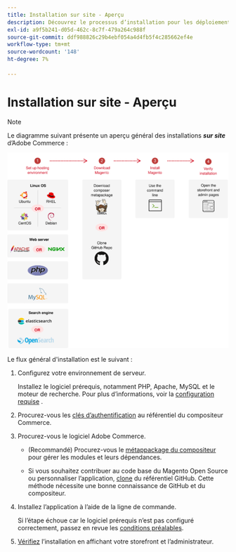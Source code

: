 ```yaml
---
title: Installation sur site - Aperçu
description: Découvrez le processus d’installation pour les déploiements sur site d’Adobe Commerce.
exl-id: a9f5b241-d05d-462c-8c7f-479a264c988f
source-git-commit: ddf988826c29b4ebf054a4d4fb5f4c285662ef4e
workflow-type: tm+mt
source-wordcount: '148'
ht-degree: 7%

---
```


# Installation sur site - Aperçu

>[!NOTE]
>
>Le diagramme suivant présente un aperçu général des installations _**sur site**_ d’Adobe Commerce :

![Fonctionnement de l’installation](../assets/installation/install-diagram-24.svg)

Le flux général d&#39;installation est le suivant :

1. Configurez votre environnement de serveur.

   Installez le logiciel prérequis, notamment PHP, Apache, MySQL et le moteur de recherche. Pour plus d’informations, voir la [configuration requise](system-requirements.md) .

1. Procurez-vous les [clés d’authentification](prerequisites/authentication-keys.md) au référentiel du compositeur Commerce.

1. Procurez-vous le logiciel Adobe Commerce.

   * (Recommandé) Procurez-vous le [métappackage du compositeur](composer.md) pour gérer les modules et leurs dépendances.

   * Si vous souhaitez contribuer au code base du Magento Open Source ou personnaliser l’application, [clone](https://developer.adobe.com/commerce/contributor/guides/install/clone-repository/) du référentiel GitHub. Cette méthode nécessite une bonne connaissance de GitHub et du compositeur.

1. Installez l’application à l’aide de la ligne de commande.

   Si l’étape échoue car le logiciel prérequis n’est pas configuré correctement, passez en revue les [conditions préalables](prerequisites/overview.md).

1. [Vérifiez](next-steps/verify.md) l’installation en affichant votre storefront et l’administrateur.
